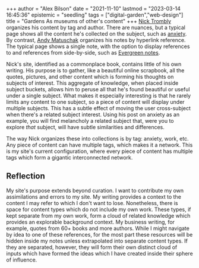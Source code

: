 +++
author = "Alex Bilson"
date = "2021-11-10"
lastmod = "2023-03-14 16:45:36"
epistemic = "seedling"
tags = ["digital-garden","web-design"]
title = "Gardens As museums of other's content"
+++
[Nick Trombly](https://barnsworthburning.net) organizes his content by tag and author. There are nuances, but a typical page shows all the content he's collected on the subject, such as [anxiety](ihttps://barnsworthburning.net/spaces/anxiety). By contrast, [Andy Matuschak](https://notes.andymatuschak.org/About_these_notes) organizes his notes by hyperlink reference. The typical page shows a single note, with the option to display references to and references from side-by-side, such as [Evergreen notes](https://notes.andymatuschak.org/About_these_notes?stackedNotes=z4SDCZQeRo4xFEQ8H4qrSqd68ucpgE6LU155C).

Nick's site, identified as a commonplace book, contains little of his own writing. His purpose is to gather, like a beautiful online scrapbook, all the quotes, pictures, and other content which is forming his thoughts on subjects of interest. This aggregate of knowledge, when placed inside subject buckets, allows him to peruse all that he's found beautiful or useful under a single subject. What makes it especially interesting is that he rarely limits any content to one subject, so a piece of content will display under multiple subjects. This has a subtle effect of moving the user cross-subject when there's a related subject interest. Using his post on anxiety as an example, you will find melancholy a related subject that, were you to explore _that_ subject, will have subtle similarities and differences.

The way Nick organizes these into collections is by tag: anxiety, work, etc. Any piece of content can have multiple tags, which makes it a network. This is my site's current configuration, where every piece of content has multiple tags which form a gigantic interconnected network.

## Reflection

My site's purpose extends beyond curation. I want to contribute my own assimilations and errors to my site. My writing provides a context to the content I may refer to which I don't want to lose. Nonetheless, there is space for content types which do not include my own work. These types, if kept separate from my own work, form a cloud of related knowledge which provides an explorable background context. My business writing, for example, quotes from 60+ books and more authors. While I might navigate by idea to one of these references, for the most part these resources will be hidden inside my notes unless extrapolated into separate content types. If they are separated, however, they will form their own distinct cloud of inputs which have formed the ideas which I have created inside their sphere of influence.

